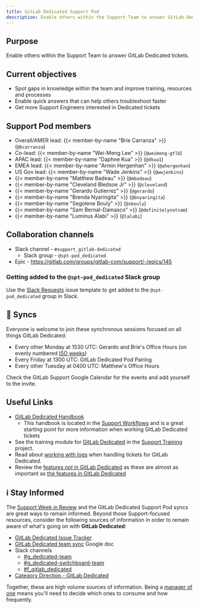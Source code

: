 ```yaml
---
title: GitLab Dedicated Support Pod
description: Enable others within the Support Team to answer GitLab Dedicated tickets.
---
```


## Purpose

Enable others within the Support Team to answer GitLab Dedicated tickets.

## Current objectives

- Spot gaps in knowledge within the team and improve training, resources and processes
- Enable quick answers that can help others troubleshoot faster
- Get more Support Engineers interested in Dedicated tickets

## Support Pod members

- Overall/AMER lead: {{< member-by-name "Brie Carranza" >}} (`@bcarranza`)
- Co-lead: {{< member-by-name "Wei-Meng Lee" >}} (`@weimeng-gtlb`)
- APAC lead: {{< member-by-name "Daphne Kua" >}} (`@dkua1`)
- EMEA lead: {{< member-by-name "Armin Hergenhan" >}} (`@ahergenhan`)
- US Gov lead: {{< member-by-name "Wade Jenkins" >}} (`@wwjenkins`)
- {{< member-by-name "Matthew Badeau" >}} (`@mbadeau`)
- {{< member-by-name "Cleveland Bledsoe Jr" >}} (`@cleveland`)
- {{< member-by-name "Gerardo Gutierrez" >}} (`@gerardo`)
- {{< member-by-name "Brenda Nyaringita" >}} (`@bnyaringita`)
- {{< member-by-name "Segolene Bouly" >}} (`@sbouly`)
- {{< member-by-name "Sam Bernal-Damasco" >}} (`@definitelynotsam`)
- {{< member-by-name "Luminus Alabi" >}} (`@lalabi`)

## Collaboration channels

- Slack channel - `#support_gitlab-dedicated`
  - Slack group - `@spt-pod_dedicated`
- Epic - https://gitlab.com/groups/gitlab-com/support/-/epics/145

### Getting added to the `@spt-pod_dedicated` Slack group

Use the [Slack Requests](https://gitlab.com/gitlab-com/team-member-epics/access-requests/issues/new?issuable_template=Slack_Request) issue template to get added to the `@spt-pod_dedicated` group in Slack.

## 🍐 Syncs

Everyone is welcome to join these synchronous sessions focused on all things GitLab Dedicated:

- Every other Monday at 1530 UTC: Gerardo and Brie's Office Hours (on evenly numbered [ISO weeks](https://www.epochconverter.com/weeknumbers))
- Every Friday at 1300 UTC: GitLab Dedicated Pod Pairing
- Every other Tuesday at 0400 UTC: Matthew's Office Hours

Check the GitLab Support Google Calendar for the events and add yourself to the invite.

## Useful Links

- [GitLab Dedicated Handbook](/handbook/support/workflows/dedicated/)
  - This handbook is located in the [Support Workflows](/handbook/support/workflows/) and is a great starting point for more information when working GitLab Dedicated tickets
- See the training module for [GitLab Dedicated](https://gitlab.com/gitlab-com/support/support-training/-/blob/master/.gitlab/issue_templates/GitLab%20Dedicated.md) in the [Support Training](https://gitlab.com/gitlab-com/support/support-training) project.
- Read about [working with logs](/handbook/support/workflows/dedicated_logs/) when handling tickets for GitLab Dedicated.
- Review the [features _not_ in GitLab Dedicated](https://docs.gitlab.com/subscriptions/gitlab_dedicated/#unavailable-features) as these are almost as important as [the features in GitLab Dedicated](https://docs.gitlab.com/subscriptions/gitlab_dedicated/#available-features)

## ℹ️  Stay Informed

The [Support Week in Review](https://gitlab.com/gitlab-com/support/readiness/support-week-in-review) and the GitLab Dedicated Support Pod syncs are great ways to remain informed. Beyond those Support-focused resources, consider the following sources of information in order to remain aware of what's going on with **GitLab Dedicated**:

- [GitLab Dedicated Issue Tracker](https://gitlab.com/gitlab-com/gl-infra/gitlab-dedicated/team/-/issues/?sort=created_date&state=opened&first_page_size=100)
- [GitLab Dedicated team sync](https://docs.google.com/document/d/1rxbSQAiUsTjJrCc6HwHPWK11lSMHMaDki9QGGyQoa4g/edit#heading=h.26hld95ocrkv) Google doc
- Slack channels
  - [#g_dedicated-team](https://gitlab.slack.com/archives/C025LECQY0M)
  - [#g_dedicated-switchboard-team](https://gitlab.slack.com/archives/C04DG7DR1LG)
  - [#f_gitlab_dedicated](https://gitlab.slack.com/archives/C01S0QNSYJ2)
- [Category Direction - GitLab Dedicated](https://about.gitlab.com/direction/gitlab_dedicated/#roadmap)

Together, these are high volume sources of information. Being a [manager of one](/handbook/values/#managers-of-one) means you'll need to decide which ones to consume and how frequently.
